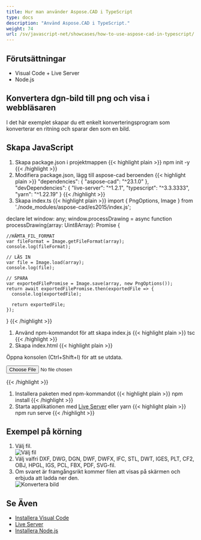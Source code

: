 ```yaml
---
title: Hur man använder Aspose.CAD i TypeScript
type: docs
description: "Använd Aspose.CAD i TypeScript."
weight: 74
url: /sv/javascript-net/showcases/how-to-use-aspose-cad-in-typescript/
---
```



## Förutsättningar
- Visual Code + Live Server
- Node.js

## Konvertera dgn-bild till png och visa i webbläsaren

I det här exemplet skapar du ett enkelt konverteringsprogram som konverterar en ritning och sparar den som en bild.

## Skapa JavaScript

1. Skapa package.json i projektmappen
{{< highlight plain >}}
npm init -y
{{< /highlight >}}
1. Modifiera package.json, lägg till aspose-cad beroenden
{{< highlight plain >}}
"dependencies": {
    "aspose-cad": "^23.1.0"
  },
 "devDependencies": {
    "live-server": "^1.2.1",
    "typescript": "^3.3.3333",
    "yarn": "^1.22.19"
  }
{{< /highlight >}}
1. Skapa index.ts
{{< highlight plain >}}
import { PngOptions, Image } from './node_modules/aspose-cad/es2015/index.js';

declare let window: any;
window.processDrawing = async function processDrawing(array: Uint8Array): Promise<any> {

    //HÄMTA_FIL_FORMAT
    var fileFormat = Image.getFileFormat(array);
    console.log(fileFormat);
    
    // LÄS IN
    var file = Image.load(array);
    console.log(file);
    
    // SPARA
    var exportedFilePromise = Image.save(array, new PngOptions());
    return await exportedFilePromise.then(exportedFile => {
      console.log(exportedFile);
      
      return exportedFile;
    });
}
{{< /highlight >}}
1. Använd npm-kommandot för att skapa index.js
{{< highlight plain >}}
tsc
{{< /highlight >}}
1. Skapa index.html
{{< highlight plain >}}
<!DOCTYPE html>
Öppna konsolen (Ctrl+Shift+I) för att se utdata.

<script src="./node_modules/aspose-cad/dotnet.js"></script>
<script type="module" src="./node_modules/aspose-cad/es2015/index-js.js"></script>

<body>
	<input id="file" type="file">
	<img id="image" />
</body>

<script>
window.onload = async function () {
	document.querySelector('input').addEventListener('change', function() {
      var reader = new FileReader();
      reader.onload = function() {
      
          var arrayBuffer = this.result;
          var array = new Uint8Array(arrayBuffer);
          
		  //HÄMTA_FIL_FORMAT
		  fileFormat = Aspose.CAD.Image.getFileFormat(array);
          console.log(fileFormat);
		  
		  // LÄS IN
		  file = Aspose.CAD.Image.load(array);
          console.log(file);
		  
		  // SPARA
		  exportedFilePromise = Aspose.CAD.Image.save(array, new Aspose.CAD.PngOptions());
		  exportedFilePromise.then(exportedFile => {
			console.log(exportedFile);
			
			var urlCreator = window.URL || window.webkitURL;
			var blob = new Blob([exportedFile], { type: 'application/octet-stream' });
            var imageUrl = urlCreator.createObjectURL(blob);
            document.querySelector("#image").src = imageUrl;
		  });
      }
	  
      reader.readAsArrayBuffer(this.files[0]);
    }, 
	false);
};
</script>
{{< /highlight >}}

1. Installera paketen med npm-kommandot
{{< highlight plain >}}
npm install
{{< /highlight >}}
1. Starta applikationen med [Live Server](https://marketplace.visualstudio.com/items?itemName=ritwickdey.LiveServer/) eller yarn
{{< highlight plain >}}
npm run serve
{{< /highlight >}}

## Exempel på körning

1. Välj fil.<br>
![Välj fil](/_assets/javascript-net/typescript/choose-file.png)<br>
1. Välj valfri DXF, DWG, DGN, DWF, DWFX, IFC, STL, DWT, IGES, PLT, CF2, OBJ, HPGL, IGS, PCL, FBX, PDF, SVG-fil.
1. Om svaret är framgångsrikt kommer filen att visas på skärmen och erbjuda att ladda ner den.<br>
![Konvertera bild](/_assets/javascript-net/typescript/convert-image.png)<br>
## Se Även

- [Installera Visual Code](https://code.visualstudio.com/)
- [Live Server](https://marketplace.visualstudio.com/items?itemName=ritwickdey.LiveServer/)
- [Installera Node.js](https://nodejs.org/en/)
